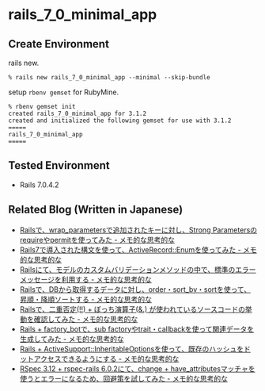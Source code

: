 
# rails_7_0_minimal_app

## Create Environment

rails new.

```
% rails new rails_7_0_minimal_app --minimal --skip-bundle
```

setup `rbenv gemset` for RubyMine.

```
% rbenv gemset init
created rails_7_0_minimal_app for 3.1.2
created and initialized the following gemset for use with 3.1.2
=====
rails_7_0_minimal_app
=====
```

## Tested Environment

- Rails 7.0.4.2


## Related Blog (Written in Japanese)

- [Railsで、wrap_parametersで追加されたキーに対し、Strong Parametersのrequireやpermitを使ってみた - メモ的な思考的な](https://thinkami.hatenablog.com/entry/2022/05/24/234536)
- [Rails7で導入された構文を使って、ActiveRecord::Enumを使ってみた - メモ的な思考的な](https://thinkami.hatenablog.com/entry/2022/06/17/000042)
- [Railsにて、モデルのカスタムバリデーションメソッドの中で、標準のエラーメッセージを利用する - メモ的な思考的な](https://thinkami.hatenablog.com/entry/2023/01/12/213848)
- [Railsで、DBから取得するデータに対し、order・sort_by・sortを使って、昇順・降順ソートする - メモ的な思考的な](https://thinkami.hatenablog.com/entry/2023/02/19/222340)
- [Railsで、二重否定(!!) + ぼっち演算子(&.) が使われているソースコードの挙動を確認してみた - メモ的な思考的な](https://thinkami.hatenablog.com/entry/2023/02/24/230107)
- [Rails + factory_botで、sub factoryやtrait・callbackを使って関連データを生成してみた - メモ的な思考的な](https://thinkami.hatenablog.com/entry/2023/03/02/231008)
- [Rails + ActiveSupport::InheritableOptionsを使って、既存のハッシュをドットアクセスできるようにする - メモ的な思考的な](https://thinkami.hatenablog.com/entry/2023/04/23/231402)
- [RSpec 3.12 + rspec-rails 6.0.2にて、change + have_attributesマッチャを使うとエラーになるため、回避策を試してみた - メモ的な思考的な](https://thinkami.hatenablog.com/entry/2023/05/04/223930)